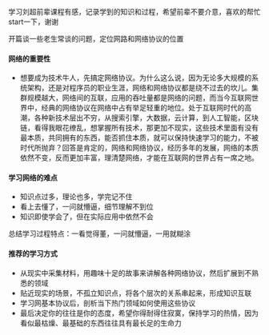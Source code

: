 学习刘超前辈课程有感，记录学到的知识和过程，希望前辈不要介意，喜欢的帮忙start一下，谢谢

开篇谈一些老生常谈的问题，定位网路和网络协议的位置

#### 网络的重要性

 - 想要成为技术牛人，先搞定网络协议。为什么这么说，因为无论多大规模的系统架构，还是对程序员的职业生涯，网络和网络协议都是绕不过去的坎儿。集群规模越大，网络间的互联，应用的吞吐量都是网络的问题，而当今互联网世界中，经典的网络协议在网络中占有举足轻重的地位。处于互联网时代的高潮，各种新技术层出不穷，从搜索引擎，大数据，云计算，到人工智能，区块链，看得我眼花缭乱，想掌握所有技术，那更加不现实，这些技术里面有没有最本质，共同拥有的东西，能否抓住本质，就可以保持快速学习的能力，不被时代所抛弃？回答是肯定的，网络和网络协议，经历多年的发展，网络的本质依然不变，反而更加丰富，理清楚网络，才能在互联网的世界占有一席之地。

#### 学习网络的难点

 - 知识点过多，理论也多，学完记不住
 - 看上去懂了，一问就懵逼，细节理解不到位
 - 知识即使学会了，但在实际应用中依然不会
 
 总结学习过程特点：一看觉得董，一问就懵逼，一用就糊涂
 
#### 推荐的学习方式
 
  - 从现实中采集材料，用趣味十足的故事来讲解各种网络协议，然后扩展到不熟悉的领域
  - 贴近现实的场景，不孤立知识点，将各个层次的关系串起来，形成知识互联
  - 学习网基本协议后，剖析当下热门领域如何使用这些协议
  - 最后决定你的往往是你的态度，希望你得耐得住寂寞，保持学习的热情，因为看似最枯燥、最基础的东西往往具有最长足的生命力
